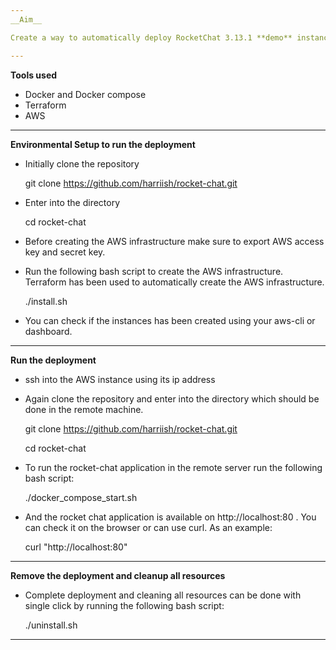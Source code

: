 ```yaml
---
__Aim__

Create a way to automatically deploy RocketChat 3.13.1 **demo** instance to AWS subscription.

---
```


__Tools used__
- Docker and Docker compose
- Terraform
- AWS

---

__Environmental Setup to run the deployment__

-  Initially clone the repository

    git clone https://github.com/harriish/rocket-chat.git

-  Enter into the directory

    cd rocket-chat

- Before creating the AWS infrastructure make sure to export AWS access key and secret key. 

-  Run the following bash script to create the AWS infrastructure. Terraform has been used to automatically create the AWS infrastructure.

   ./install.sh

-  You can check if the instances has been created using your aws-cli or dashboard. 


---
__Run the deployment__

-  ssh into the AWS instance using its ip address

-  Again clone the repository and enter into the directory which should be done in the remote machine.
  
   git clone https://github.com/harriish/rocket-chat.git
   
   cd rocket-chat
   
-  To run the rocket-chat application in the remote server run the following bash script:

   ./docker_compose_start.sh

-  And the rocket chat application is available on http://localhost:80  . You can check it on the browser or can use curl.  As an example:

   curl "http://localhost:80"

---
__Remove the deployment and cleanup all resources__


- Complete deployment and cleaning all resources can be done with single click by running the following bash script:

  ./uninstall.sh
 
---
